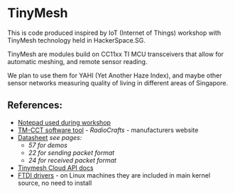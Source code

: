 TinyMesh
========

This is code produced inspired by IoT (Internet of Things) workshop with TinyMesh
technology held in HackerSpace.SG.

TinyMesh are modules build on CC11xx TI MCU transceivers that
allow for automatic meshing, and remote sensor reading.

We plan to use them for YAHI (Yet Another Haze Index),
and maybe other sensor networks measuring quality of living in different areas
of Singapore.

References:
-----------
* [Notepad used during workshop](http://pad.hackeriet.no/p/tinymesh)
* [TM-CCT software tool](http://radiocrafts.com/uploads/rctools-tm_setup_1_03.exe) - *RadioCrafts* -
  manufacturers website
* [Datasheet](http://tiny-mesh.com/mesh-network/datasheet.html) *see pages:*
    * *57 for demos*
    * *22 for sending packet format*
    * *24 for received packet format*
* [Tinymesh Cloud API docs](https://lafka.github.io/tm-api-docs/v1/)
* [FTDI drivers](http://www.ftdichip.com/Drivers/VCP.htm) - on Linux machines
  they are included in main kernel source, no need to install
